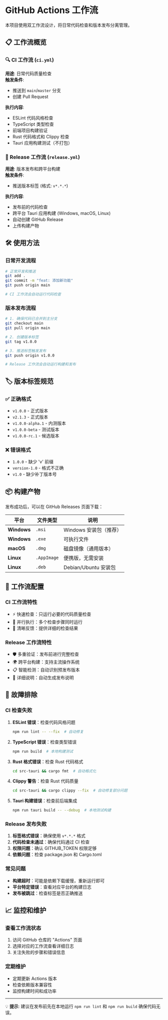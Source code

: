 # GitHub Actions 工作流

本项目使用双工作流设计，将日常代码检查和版本发布分离管理。

## 📋 工作流概览

### 🔍 CI 工作流 (`ci.yml`)
**用途**: 日常代码质量检查  
**触发条件**: 
- 推送到 `main`/`master` 分支
- 创建 Pull Request

**执行内容**:
- ESLint 代码风格检查
- TypeScript 类型检查
- 前端项目构建验证
- Rust 代码格式和 Clippy 检查
- Tauri 应用构建测试（不打包）

### 🚀 Release 工作流 (`release.yml`)
**用途**: 版本发布和跨平台构建  
**触发条件**: 
- 推送版本标签 (格式: `v*.*.*`)

**执行内容**:
- 发布前的代码检查
- 跨平台 Tauri 应用构建 (Windows, macOS, Linux)
- 自动创建 GitHub Release
- 上传构建产物

## 🛠️ 使用方法

### 日常开发流程
```bash
# 正常开发和推送
git add .
git commit -m "feat: 添加新功能"
git push origin main

# CI 工作流会自动运行代码检查
```

### 版本发布流程
```bash
# 1. 确保代码已合并到主分支
git checkout main
git pull origin main

# 2. 创建版本标签
git tag v1.0.0

# 3. 推送标签触发发布
git push origin v1.0.0

# Release 工作流会自动运行构建和发布
```

## 🏷️ 版本标签规范

### ✅ 正确格式
- `v1.0.0` - 正式版本
- `v2.1.3` - 正式版本
- `v1.0.0-alpha.1` - 内测版本
- `v1.0.0-beta` - 测试版本
- `v1.0.0-rc.1` - 候选版本

### ❌ 错误格式
- `1.0.0` - 缺少 'v' 前缀
- `version-1.0` - 格式不正确
- `v1.0` - 缺少补丁版本号

## 📦 构建产物

发布成功后，可以在 GitHub Releases 页面下载：

| 平台 | 文件类型 | 说明 |
|------|----------|------|
| **Windows** | `.msi` | Windows 安装包（推荐） |
| **Windows** | `.exe` | 可执行文件 |
| **macOS** | `.dmg` | 磁盘镜像（通用版本） |
| **Linux** | `.AppImage` | 便携版，无需安装 |
| **Linux** | `.deb` | Debian/Ubuntu 安装包 |

## 🔧 工作流配置

### CI 工作流特性
- ⚡ 快速检查：只运行必要的代码质量检查
- 🔄 并行执行：多个检查步骤同时运行
- 📝 清晰反馈：提供详细的检查结果

### Release 工作流特性
- 🛡️ 多重验证：发布前进行完整检查
- 🌍 跨平台构建：支持主流操作系统
- 📋 智能检测：自动识别预发布版本
- 📄 详细说明：自动生成发布说明

## 🚨 故障排除

### CI 检查失败
1. **ESLint 错误**：检查代码风格问题
   ```bash
   npm run lint -- --fix  # 自动修复
   ```

2. **TypeScript 错误**：检查类型错误
   ```bash
   npm run build  # 本地构建测试
   ```

3. **Rust 格式错误**：检查 Rust 代码格式
   ```bash
   cd src-tauri && cargo fmt  # 自动格式化
   ```

4. **Clippy 警告**：检查 Rust 代码质量
   ```bash
   cd src-tauri && cargo clippy --fix  # 自动修复部分问题
   ```

5. **Tauri 构建错误**：检查前后端集成
   ```bash
   npm run tauri build -- --debug  # 本地测试构建
   ```

### Release 发布失败
1. **标签格式错误**：确保使用 `v*.*.*` 格式
2. **代码检查未通过**：确保代码通过 CI 检查
3. **权限问题**：确认 GITHUB_TOKEN 权限足够
4. **依赖问题**：检查 package.json 和 Cargo.toml

### 常见问题
- **构建超时**：可能是依赖下载缓慢，重新运行即可
- **平台特定错误**：查看对应平台的构建日志
- **发布被跳过**：检查标签是否正确推送

## 📈 监控和维护

### 查看工作流状态
1. 访问 GitHub 仓库的 "Actions" 页面
2. 选择对应的工作流查看详细日志
3. 关注失败的步骤和错误信息

### 定期维护
- 定期更新 Actions 版本
- 检查依赖版本兼容性
- 监控构建时间和成功率

---

💡 **提示**: 建议在发布前先在本地运行 `npm run lint` 和 `npm run build` 确保代码无误。 